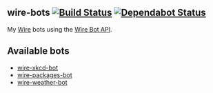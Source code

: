 ## wire-bots [![Build Status](https://api.travis-ci.org/ffflorian/wire-bots.svg?branch=master)](https://travis-ci.org/ffflorian/wire-bots/) [![Dependabot Status](https://api.dependabot.com/badges/status?host=github&repo=ffflorian/wire-bots)](https://dependabot.com)

My [Wire](https://wire.com) bots using the [Wire Bot API](https://npmjs.com/@wireapp/bot-api).

## Available bots
* [wire-xkcd-bot](./packages/wire-xkcd-bot)
* [wire-packages-bot](./packages/wire-packages-bot)
* [wire-weather-bot](./packages/wire-weather-bot)
